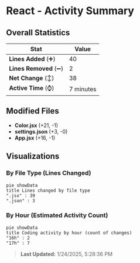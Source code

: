 # React - Activity Summary 

## Overall Statistics

| Stat                   | Value                                                             |
| ---------------------- | ----------------------------------------------------------------- |
| **Lines Added** (➕)   | 40                                          |
| **Lines Removed** (➖) | 2                                        |
| **Net Change** (↕)    | 38                |
| **Active Time** (⌚)   | 7 minutes |


## Modified Files
- **Color.jsx** (+21, -1)
- **settings.json** (+3, -0)
- **App.jsx** (+16, -1)

## Visualizations

### By File Type (Lines Changed)

```mermaid
pie showData
title Lines changed by file type
".jsx" : 39
".json" : 3
```

### By Hour (Estimated Activity Count)

```mermaid
pie showData
title Coding activity by hour (count of changes)
"16h" : 2
"17h" : 7
```


> **Last Updated:** 1/24/2025, 5:28:36 PM